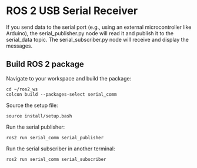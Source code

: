 # ROS 2 USB Serial Receiver

If you send data to the serial port (e.g., using an external microcontroller like Arduino), the serial_publisher.py node will read it and publish it to the serial_data topic. 
The serial_subscriber.py node will receive and display the messages.

## Build ROS 2 package
Navigate to your workspace and build the package:
```
cd ~/ros2_ws
colcon build --packages-select serial_comm
```
Source the setup file:
```
source install/setup.bash
```
Run the serial publisher:
```
ros2 run serial_comm serial_publisher
```
Run the serial subscriber in another terminal:
```
ros2 run serial_comm serial_subscriber
```
